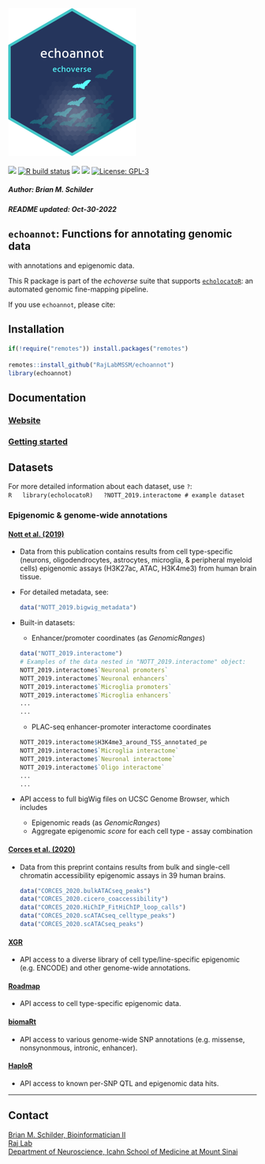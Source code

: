 <img src='https://github.com/RajLabMSSM/echoannot/raw/main/inst/hex/hex.png' height='300'><br><br>
[![](https://img.shields.io/badge/devel%20version-0.99.10-black.svg)](https://github.com/RajLabMSSM/echoannot)
[![R build
status](https://github.com/RajLabMSSM/echoannot/workflows/R-CMD-check-bioc/badge.svg)](https://github.com/RajLabMSSM/echoannot/actions)
[![](https://img.shields.io/github/last-commit/RajLabMSSM/echoannot.svg)](https://github.com/RajLabMSSM/echoannot/commits/main)
[![](https://app.codecov.io/gh/RajLabMSSM/echoannot/branch/main/graph/badge.svg)](https://app.codecov.io/gh/RajLabMSSM/echoannot)
[![License:
GPL-3](https://img.shields.io/badge/license-GPL--3-blue.svg)](https://cran.r-project.org/web/licenses/GPL-3)
<h5>
Author: <i>Brian M. Schilder</i>
</h5>
<h5>
README updated: <i>Oct-30-2022</i>
</h5>

## `echoannot`: Functions for annotating genomic data

with annotations and epigenomic data.

This R package is part of the *echoverse* suite that supports
[`echolocatoR`](https://github.com/RajLabMSSM/echolocatoR): an automated
genomic fine-mapping pipeline.

If you use `echoannot`, please cite:

## Installation

``` r
if(!require("remotes")) install.packages("remotes")

remotes::install_github("RajLabMSSM/echoannot")
library(echoannot)
```

## Documentation

### [Website](https://rajlabmssm.github.io/echoannot)

### [Getting started](https://rajlabmssm.github.io/echoannot/articles/echoannot)

## Datasets

For more detailed information about each dataset, use `?`:  
`R   library(echolocatoR)   ?NOTT_2019.interactome # example dataset`

### Epigenomic & genome-wide annotations

#### [Nott et al. (2019)](https://science.sciencemag.org/content/366/6469/1134.abstract)

-   Data from this publication contains results from cell type-specific
    (neurons, oligodendrocytes, astrocytes, microglia, & peripheral
    myeloid cells) epigenomic assays (H3K27ac, ATAC, H3K4me3) from human
    brain tissue.

-   For detailed metadata, see:

    ``` r
    data("NOTT_2019.bigwig_metadata")
    ```

-   Built-in datasets:

    -   Enhancer/promoter coordinates (as *GenomicRanges*)

    ``` r
    data("NOTT_2019.interactome")
    # Examples of the data nested in "NOTT_2019.interactome" object:
    NOTT_2019.interactome$`Neuronal promoters`
    NOTT_2019.interactome$`Neuronal enhancers`
    NOTT_2019.interactome$`Microglia promoters`
    NOTT_2019.interactome$`Microglia enhancers`
    ...
    ...
    ```

    -   PLAC-seq enhancer-promoter interactome coordinates

    ``` r
    NOTT_2019.interactome$H3K4me3_around_TSS_annotated_pe
    NOTT_2019.interactome$`Microglia interactome`
    NOTT_2019.interactome$`Neuronal interactome`
    NOTT_2019.interactome$`Oligo interactome`
    ...
    ...
    ```

-   API access to full bigWig files on UCSC Genome Browser, which
    includes

    -   Epigenomic reads (as *GenomicRanges*)  
    -   Aggregate epigenomic *score* for each cell type - assay
        combination

#### [Corces et al. (2020)](https://www.biorxiv.org/content/10.1101/2020.01.06.896159v1)

-   Data from this preprint contains results from bulk and single-cell
    chromatin accessibility epigenomic assays in 39 human brains.

    ``` r
    data("CORCES_2020.bulkATACseq_peaks")
    data("CORCES_2020.cicero_coaccessibility")
    data("CORCES_2020.HiChIP_FitHiChIP_loop_calls")
    data("CORCES_2020.scATACseq_celltype_peaks")
    data("CORCES_2020.scATACseq_peaks")
    ```

#### [XGR](http://xgr.r-forge.r-project.org)

-   API access to a diverse library of cell type/line-specific
    epigenomic (e.g. ENCODE) and other genome-wide annotations.

#### [Roadmap](http://www.roadmapepigenomics.org)

-   API access to cell type-specific epigenomic data.

#### [biomaRt](https://bioconductor.org/packages/release/bioc/html/biomaRt.html)

-   API access to various genome-wide SNP annotations (e.g. missense,
    nonsynonmous, intronic, enhancer).

#### [HaploR](https://cran.r-project.org/web/packages/haploR/vignettes/haplor-vignette.html)

-   API access to known per-SNP QTL and epigenomic data hits.

<hr>

## Contact

<a href="https://bschilder.github.io/BMSchilder/" target="_blank">Brian
M. Schilder, Bioinformatician II</a>  
<a href="https://rajlab.org" target="_blank">Raj Lab</a>  
<a href="https://icahn.mssm.edu/about/departments/neuroscience" target="_blank">Department
of Neuroscience, Icahn School of Medicine at Mount Sinai</a>
